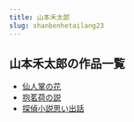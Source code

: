 ```yaml
---
title: 山本禾太郎
slug: shanbenhetailang23
---
```


## 山本禾太郎の作品一覧

- [仙人掌の花](xianrenzhangnohua74)
- [抱茗荷の説](baominghenoshuo20)
- [探偵小説思い出話](tanzhenxiaoshuosiichuhua0b)
